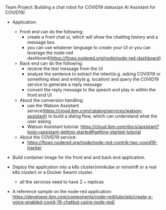 Team Project: Building a chat robot for COVID19 status(an AI Assistant for COVID19)
- Application:
  - Front end can do the following:
    - create a front chat ui, which will show the chatting history and a message box
    - you can use whatever language to create your UI or you can leverage the node-red dashboard(https://flows.nodered.org/node/node-red-dashboard)
  - Back end can do the following:
    - receive the text message from the UI
    - analyze the sentence to extract the intent(e.g. asking COVID19 or something else) and entity(e.g. location) and query the COVID19 service to generate a reply message
    - convert the reply message to the speech and play in within the front end UI
  - About the conversion handling:
    - use the Watson Assistant service(https://cloud.ibm.com/catalog/services/watson-assistant) to build a dialog flow, which can understand what the user asking
    - Watson Assistant tutorial: https://cloud.ibm.com/docs/assistant?topic=assistant-getting-started#getting-started-tutorial
  - About the COVID19 service:
    - https://flows.nodered.org/node/node-red-contrib-twc-covid19-tracker

- Build container image for the front end and back end application.

- Deploy the application into a k8s cluster(minikube or minishift or a real k8s cluster) or a Docker Swarm cluster.
  - all the services need to have 2 + replicas

- A reference sample on the node-red application:
https://developer.ibm.com/components/node-red/tutorials/create-a-voice-enabled-covid-19-chatbot-using-node-red/
